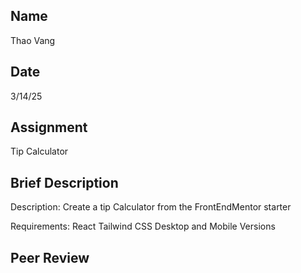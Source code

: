 ## Name
Thao Vang

## Date
3/14/25

## Assignment
Tip Calculator

## Brief Description
Description:
    Create a tip Calculator from the FrontEndMentor starter

Requirements:
    React
    Tailwind CSS
    Desktop and Mobile Versions

## Peer Review
